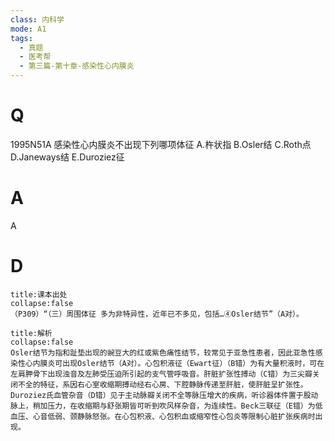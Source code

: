 ```yaml
---
class: 内科学
mode: A1
tags:
  - 真题
  - 医考帮
  - 第三篇-第十章-感染性心内膜炎
---
```


# Q
1995N51A 感染性心内膜炎不出现下列哪项体征
A.杵状指
B.Osler结
C.Roth点
D.Janeways结
E.Duroziez征

# A
A
# D
```ad-note
title:课本出处
collapse:false
（P309）“（三）周围体征 多为非特异性，近年已不多见，包括…④Osler结节”（A对）。
```

```ad-summary
title:解析
collapse:false
Osler结节为指和趾垫出现的豌豆大的红或紫色痛性结节，较常见于亚急性患者，因此亚急性感染性心内膜炎可出现Osler结节（A对）。心包积液征（Ewart征）（B错）为有大量积液时，可在左肩胛骨下出现浊音及左肺受压迫所引起的支气管呼吸音。肝脏扩张性搏动（C错）为三尖瓣关闭不全的特征，系因右心室收缩期搏动经右心房、下腔静脉传递至肝脏，使肝脏呈扩张性。Duroziez氏血管杂音（D错）见于主动脉瓣关闭不全等脉压增大的疾病，听诊器体件置于股动脉上，稍加压力，在收缩期与舒张期皆可听到吹风样杂音，为连续性。Beck三联征（E错）为低血压、心音低弱、颈静脉怒张。在心包积液、心包积血或缩窄性心包炎等限制心脏扩张疾病时出现。
```

